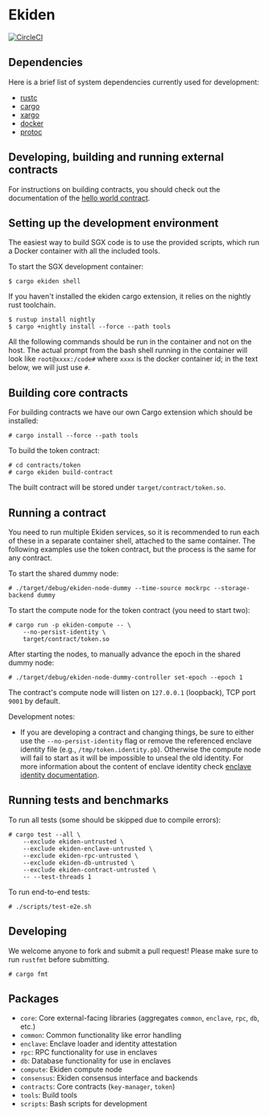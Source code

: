 # Ekiden

[![CircleCI](https://circleci.com/gh/oasislabs/ekiden/tree/master.svg?style=svg&circle-token=97f633035afbb45f26ed1b2f3f78a1e8e8a5e756)](https://circleci.com/gh/oasislabs/ekiden/tree/master)

## Dependencies

Here is a brief list of system dependencies currently used for development:
- [rustc](https://www.rust-lang.org/en-US/)
- [cargo](http://doc.crates.io/)
- [xargo](https://github.com/japaric/xargo)
- [docker](https://www.docker.com/)
- [protoc](https://github.com/google/protobuf/releases)

## Developing, building and running external contracts

For instructions on building contracts, you should check out the documentation of the
[hello world contract](https://github.com/oasislabs/contract-helloworld).

## Setting up the development environment

The easiest way to build SGX code is to use the provided scripts, which run a Docker
container with all the included tools.

To start the SGX development container:
```
$ cargo ekiden shell
```

If you haven't installed the ekiden cargo extension, it relies on the nightly rust toolchain.
```
$ rustup install nightly
$ cargo +nightly install --force --path tools
```

All the following commands should be run in the container and not on
the host.  The actual prompt from the bash shell running in the
container will look like `root@xxxx:/code#` where `xxxx` is the docker
container id; in the text below, we will just use `#`.

## Building core contracts

For building contracts we have our own Cargo extension which should be installed:
```
# cargo install --force --path tools
```

To build the token contract:
```
# cd contracts/token
# cargo ekiden build-contract
```

The built contract will be stored under `target/contract/token.so`.

## Running a contract

You need to run multiple Ekiden services, so it is recommended to run each of these in a
separate container shell, attached to the same container. The following examples use the
token contract, but the process is the same for any contract.

To start the shared dummy node:
```
# ./target/debug/ekiden-node-dummy --time-source mockrpc --storage-backend dummy
```

To start the compute node for the token contract (you need to start two):
```
# cargo run -p ekiden-compute -- \
    --no-persist-identity \
    target/contract/token.so
```

After starting the nodes, to manually advance the epoch in the shared dummy node:
```
# ./target/debug/ekiden-node-dummy-controller set-epoch --epoch 1
```

The contract's compute node will listen on `127.0.0.1` (loopback), TCP port `9001` by default.

Development notes:

* If you are developing a contract and changing things, be sure to either use the `--no-persist-identity` flag or remove the referenced enclave identity file (e.g., `/tmp/token.identity.pb`). Otherwise the compute node will fail to start as it will be impossible to unseal the old identity. For more information about the content of enclave identity check [enclave identity documentation](docs/enclave-identity.md#state).

## Running tests and benchmarks

To run all tests (some should be skipped due to compile errors):
```
# cargo test --all \
    --exclude ekiden-untrusted \
    --exclude ekiden-enclave-untrusted \
    --exclude ekiden-rpc-untrusted \
    --exclude ekiden-db-untrusted \
    --exclude ekiden-contract-untrusted \
    -- --test-threads 1
```

To run end-to-end tests:
```
# ./scripts/test-e2e.sh
```

## Developing

We welcome anyone to fork and submit a pull request! Please make sure to run `rustfmt` before submitting.

```
# cargo fmt
```

## Packages
- `core`: Core external-facing libraries (aggregates `common`, `enclave`, `rpc`, `db`, etc.)
- `common`: Common functionality like error handling
- `enclave`: Enclave loader and identity attestation
- `rpc`: RPC functionality for use in enclaves
- `db`: Database functionality for use in enclaves
- `compute`: Ekiden compute node
- `consensus`: Ekiden consensus interface and backends
- `contracts`: Core contracts (`key-manager`, `token`)
- `tools`: Build tools
- `scripts`: Bash scripts for development
